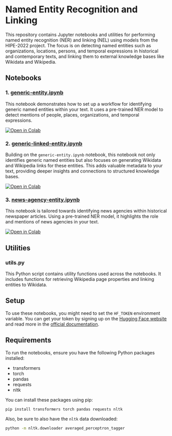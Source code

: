 # Named Entity Recognition and Linking

This repository contains Jupyter notebooks and utilities for performing named entity recognition (NER) and linking (NEL) using models from the HIPE-2022 project. The focus is on detecting named entities such as organizations, locations, persons, and temporal expressions in historical and contemporary texts, and linking them to external knowledge bases like Wikidata and Wikipedia.

## Notebooks

### 1. [generic-entity.ipynb](generic-entity.ipynb)
This notebook demonstrates how to set up a workflow for identifying generic named entities within your text. It uses a pre-trained NER model to detect mentions of people, places, organizations, and temporal expressions.

[![Open in Colab](https://colab.research.google.com/assets/colab-badge.svg)](https://colab.research.google.com/github/your-username/ner-nel-project/blob/main/generic-entity.ipynb)

### 2. [generic-linked-entity.ipynb](generic-linked-entity.ipynb)
Building on the `generic-entity.ipynb` notebook, this notebook not only identifies generic named entities but also focuses on generating Wikidata and Wikipedia links for these entities. This adds valuable metadata to your text, providing deeper insights and connections to structured knowledge bases.

[![Open in Colab](https://colab.research.google.com/assets/colab-badge.svg)](https://colab.research.google.com/github/your-username/ner-nel-project/blob/main/generic-linked-entity.ipynb)

### 3. [news-agency-entity.ipynb](news-agency-entity.ipynb)
This notebook is tailored towards identifying news agencies within historical newspaper articles. Using a pre-trained NER model, it highlights the role and mentions of news agencies in your text.

[![Open in Colab](https://colab.research.google.com/assets/colab-badge.svg)](https://colab.research.google.com/github/your-username/ner-nel-project/blob/main/news-agency-entity.ipynb)

## Utilities

### utils.py
This Python script contains utility functions used across the notebooks. It includes functions for retrieving Wikipedia page properties and linking entities to Wikidata.

## Setup

To use these notebooks, you might need to set the `HF_TOKEN` environment variable. You can get your token by signing up on the [Hugging Face website](https://huggingface.co/join) and read more in the [official documentation](https://huggingface.co/docs/huggingface_hub/v0.20.2/en/quick-start#environment-variable).

## Requirements

To run the notebooks, ensure you have the following Python packages installed:

- transformers
- torch
- pandas
- requests
- nltk

You can install these packages using pip:

```bash
pip install transformers torch pandas requests nltk
```

Also, be sure to also have the `nltk` data downloaded:

```bash
python -m nltk.downloader averaged_perceptron_tagger
```
